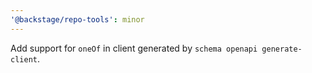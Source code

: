```yaml
---
'@backstage/repo-tools': minor
---
```


Add support for `oneOf` in client generated by `schema openapi generate-client`.
